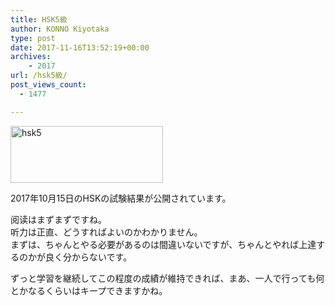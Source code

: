 ```yaml
---
title: HSK5級
author: KONNO Kiyotaka
type: post
date: 2017-11-16T13:52:19+00:00
archives:
    - 2017
url: /hsk5級/
post_views_count:
  - 1477

---
```

[<img width="244" height="91" title="hsk5" style="display: inline; background-image: none;" alt="hsk5" src="https://i1.wp.com/www.programmers-office.ml/wp-content/uploads/2017/11/hsk5_thumb.png?resize=244%2C91&#038;ssl=1" border="0" data-recalc-dims="1" />][1]

2017年10月15日のHSKの試験結果が公開されています。

阅读はまずまずですね。  
听力は正直、どうすればよいのかわかりません。  
まずは、ちゃんとやる必要があるのは間違いないですが、ちゃんとやれば上達するのかが良く分からないです。

ずっと学習を継続してこの程度の成績が維持できれば、まあ、一人で行っても何とかなるくらいはキープできますかね。

 [1]: https://i2.wp.com/www.programmers-office.ml/wp-content/uploads/2017/11/hsk5.png?ssl=1
